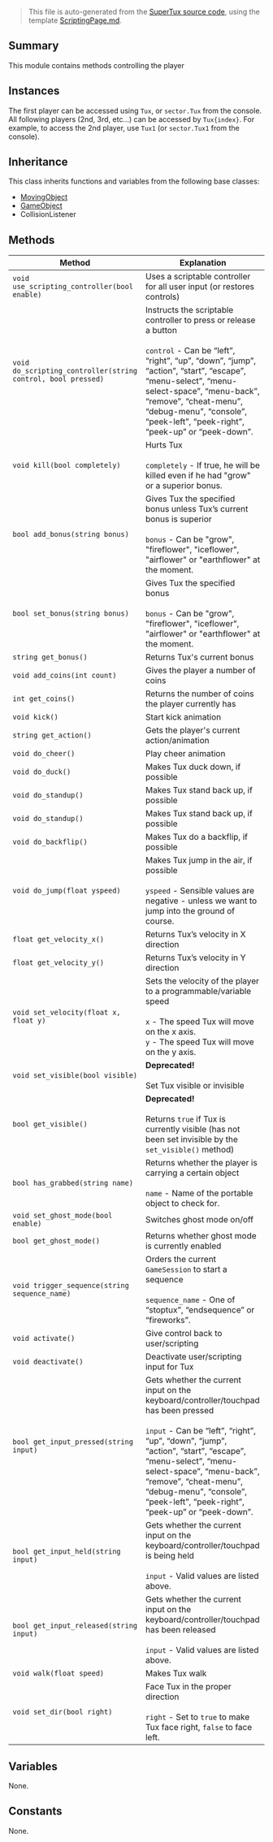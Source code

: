> This file is auto-generated from the [SuperTux source code](https://github.com/SuperTux/supertux/tree/master/src), using the template [ScriptingPage.md](https://github.com/SuperTux/wiki/tree/master/templates/ScriptingPage.md).

Summary
-------

This module contains methods controlling the player

Instances
--------

The first player can be accessed using `Tux`, or `sector.Tux` from the console. All following players (2nd, 3rd, etc...) can be accessed by `Tux{index}`. For example, to access the 2nd player, use `Tux1` (or `sector.Tux1` from the console).

Inheritance
--------

This class inherits functions and variables from the following base classes:
* [MovingObject](https://github.com/SuperTux/supertux/wiki/ScriptingMovingObject)
* [GameObject](https://github.com/SuperTux/supertux/wiki/ScriptingGameObject)
* CollisionListener


Methods
-------

Method | Explanation
-------|-------
`void use_scripting_controller(bool enable)` | Uses a scriptable controller for all user input (or restores controls)
`void do_scripting_controller(string control, bool pressed)` | Instructs the scriptable controller to press or release a button<br /><br /> `control` - Can be “left”, “right”, “up”, “down”, “jump”, “action”, “start”, “escape”, “menu-select”, “menu-select-space”, “menu-back”, “remove”, “cheat-menu”, “debug-menu”, “console”, “peek-left”, “peek-right”, “peek-up” or “peek-down”. 
`void kill(bool completely)` | Hurts Tux<br /><br /> `completely` - If true, he will be killed even if he had "grow" or a superior bonus. 
`bool add_bonus(string bonus)` | Gives Tux the specified bonus unless Tux’s current bonus is superior<br /><br /> `bonus` - Can be "grow", "fireflower", "iceflower", "airflower" or "earthflower" at the moment. 
`bool set_bonus(string bonus)` | Gives Tux the specified bonus<br /><br /> `bonus` - Can be "grow", "fireflower", "iceflower", "airflower" or "earthflower" at the moment. 
`string get_bonus()` | Returns Tux's current bonus
`void add_coins(int count)` | Gives the player a number of coins
`int get_coins()` | Returns the number of coins the player currently has
`void kick()` | Start kick animation
`string get_action()` | Gets the player's current action/animation
`void do_cheer()` | Play cheer animation
`void do_duck()` | Makes Tux duck down, if possible
`void do_standup()` | Makes Tux stand back up, if possible
`void do_standup()` | Makes Tux stand back up, if possible
`void do_backflip()` | Makes Tux do a backflip, if possible
`void do_jump(float yspeed)` | Makes Tux jump in the air, if possible<br /><br /> `yspeed` - Sensible values are negative - unless we want to jump into the ground of course. 
`float get_velocity_x()` | Returns Tux’s velocity in X direction
`float get_velocity_y()` | Returns Tux’s velocity in Y direction
`void set_velocity(float x, float y)` | Sets the velocity of the player to a programmable/variable speed<br /><br /> `x` - The speed Tux will move on the x axis. <br /> `y` - The speed Tux will move on the y axis. 
`void set_visible(bool visible)` | **Deprecated!**<br /><br />Set Tux visible or invisible
`bool get_visible()` | **Deprecated!**<br /><br />Returns `true` if Tux is currently visible (has not been set invisible by the `set_visible()` method)
`bool has_grabbed(string name)` | Returns whether the player is carrying a certain object<br /><br /> `name` - Name of the portable object to check for. 
`void set_ghost_mode(bool enable)` | Switches ghost mode on/off
`bool get_ghost_mode()` | Returns whether ghost mode is currently enabled
`void trigger_sequence(string sequence_name)` | Orders the current `GameSession` to start a sequence<br /><br /> `sequence_name` - One of “stoptux”, “endsequence” or “fireworks”. 
`void activate()` | Give control back to user/scripting
`void deactivate()` | Deactivate user/scripting input for Tux
`bool get_input_pressed(string input)` | Gets whether the current input on the keyboard/controller/touchpad has been pressed<br /><br /> `input` - Can be “left”, “right”, “up”, “down”, “jump”, “action”, “start”, “escape”, “menu-select”, “menu-select-space”, “menu-back”, “remove”, “cheat-menu”, “debug-menu”, “console”, “peek-left”, “peek-right”, “peek-up” or “peek-down”. 
`bool get_input_held(string input)` | Gets whether the current input on the keyboard/controller/touchpad is being held<br /><br /> `input` - Valid values are listed above. 
`bool get_input_released(string input)` | Gets whether the current input on the keyboard/controller/touchpad has been released<br /><br /> `input` - Valid values are listed above. 
`void walk(float speed)` | Makes Tux walk
`void set_dir(bool right)` | Face Tux in the proper direction<br /><br /> `right` - Set to `true` to make Tux face right, `false` to face left. 


Variables
---------

None.

Constants
---------

None.
